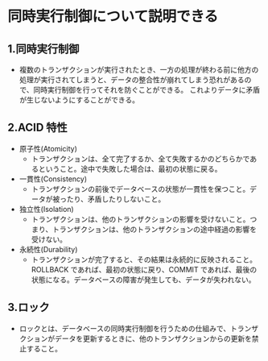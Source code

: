 # 同時実行制御について説明できる

## 1.同時実行制御

- 複数のトランザクションが実行されたとき、一方の処理が終わる前に他方の処理が実行されてしまうと、データの整合性が崩れてしまう恐れがあるので、同時実行制御を行ってそれを防ぐことができる。
  これよりデータに矛盾が生じないようにすることができる。

## 2.ACID 特性

- 原子性(Atomicity)
  - トランザクションは、全て完了するか、全て失敗するかのどちらかであるということ。途中で失敗した場合は、最初の状態に戻る。
- 一貫性(Consistency)
  - トランザクションの前後でデータベースの状態が一貫性を保つこと。データが被ったり、矛盾したりしないこと。
- 独立性(Isolation)
  - トランザクションは、他のトランザクションの影響を受けないこと。つまり、トランザクションは、他のトランザクションの途中経過の影響を受けない。
- 永続性(Durability)
  - トランザクションが完了すると、その結果は永続的に反映されること。ROLLBACK であれば、最初の状態に戻り、COMMIT であれば、最後の状態になる。データベースの障害が発生しても、データが失われない。

## 3.ロック

- ロックとは、データベースの同時実行制御を行うための仕組みで、トランザクションがデータを更新するときに、他のトランザクションからの更新を禁止すること。
